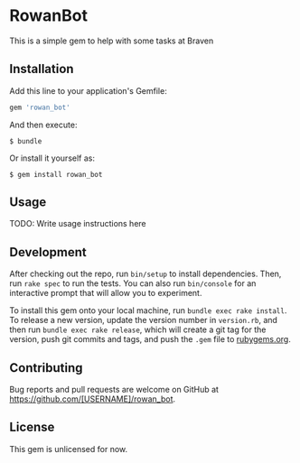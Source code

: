 # RowanBot
This is a simple gem to help with some tasks at Braven


## Installation

Add this line to your application's Gemfile:

```ruby
gem 'rowan_bot'
```

And then execute:

    $ bundle

Or install it yourself as:

    $ gem install rowan_bot

## Usage

TODO: Write usage instructions here

## Development

After checking out the repo, run `bin/setup` to install dependencies. Then, run `rake spec` to run the tests. You can also run `bin/console` for an interactive prompt that will allow you to experiment.

To install this gem onto your local machine, run `bundle exec rake install`. To release a new version, update the version number in `version.rb`, and then run `bundle exec rake release`, which will create a git tag for the version, push git commits and tags, and push the `.gem` file to [rubygems.org](https://rubygems.org).

## Contributing

Bug reports and pull requests are welcome on GitHub at https://github.com/[USERNAME]/rowan_bot.

## License

This gem is unlicensed for now.
